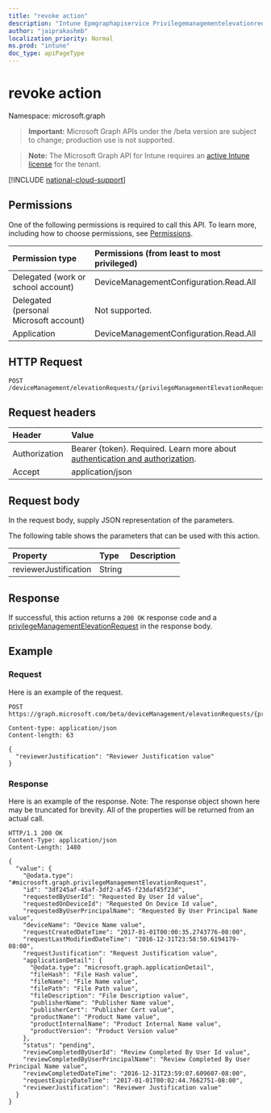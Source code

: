 ```yaml
---
title: "revoke action"
description: "Intune Epmgraphapiservice Privilegemanagementelevationrequest Revoke Api ."
author: "jaiprakashmb"
localization_priority: Normal
ms.prod: "intune"
doc_type: apiPageType
---
```


# revoke action

Namespace: microsoft.graph

> **Important:** Microsoft Graph APIs under the /beta version are subject to change; production use is not supported.

> **Note:** The Microsoft Graph API for Intune requires an [active Intune license](https://go.microsoft.com/fwlink/?linkid=839381) for the tenant.



[!INCLUDE [national-cloud-support](../../includes/all-clouds.md)]

## Permissions
One of the following permissions is required to call this API. To learn more, including how to choose permissions, see [Permissions](/graph/permissions-reference).

|Permission type|Permissions (from least to most privileged)|
|:---|:---|
|Delegated (work or school account)|DeviceManagementConfiguration.Read.All|
|Delegated (personal Microsoft account)|Not supported.|
|Application|DeviceManagementConfiguration.Read.All|

## HTTP Request
<!-- {
  "blockType": "ignored"
}
-->
``` http
POST /deviceManagement/elevationRequests/{privilegeManagementElevationRequestId}/revoke
```

## Request headers
|Header|Value|
|:---|:---|
|Authorization|Bearer {token}. Required. Learn more about [authentication and authorization](/graph/auth/auth-concepts).|
|Accept|application/json|

## Request body
In the request body, supply JSON representation of the parameters.

The following table shows the parameters that can be used with this action.

|Property|Type|Description|
|:---|:---|:---|
|reviewerJustification|String||



## Response
If successful, this action returns a `200 OK` response code and a [privilegeManagementElevationRequest](../resources/intune-epmgraphapiservice-privilegemanagementelevationrequest.md) in the response body.

## Example

### Request
Here is an example of the request.
``` http
POST https://graph.microsoft.com/beta/deviceManagement/elevationRequests/{privilegeManagementElevationRequestId}/revoke

Content-type: application/json
Content-length: 63

{
  "reviewerJustification": "Reviewer Justification value"
}
```

### Response
Here is an example of the response. Note: The response object shown here may be truncated for brevity. All of the properties will be returned from an actual call.
``` http
HTTP/1.1 200 OK
Content-Type: application/json
Content-Length: 1480

{
  "value": {
    "@odata.type": "#microsoft.graph.privilegeManagementElevationRequest",
    "id": "3df245af-45af-3df2-af45-f23daf45f23d",
    "requestedByUserId": "Requested By User Id value",
    "requestedOnDeviceId": "Requested On Device Id value",
    "requestedByUserPrincipalName": "Requested By User Principal Name value",
    "deviceName": "Device Name value",
    "requestCreatedDateTime": "2017-01-01T00:00:35.2743776-08:00",
    "requestLastModifiedDateTime": "2016-12-31T23:58:50.6194179-08:00",
    "requestJustification": "Request Justification value",
    "applicationDetail": {
      "@odata.type": "microsoft.graph.applicationDetail",
      "fileHash": "File Hash value",
      "fileName": "File Name value",
      "filePath": "File Path value",
      "fileDescription": "File Description value",
      "publisherName": "Publisher Name value",
      "publisherCert": "Publisher Cert value",
      "productName": "Product Name value",
      "productInternalName": "Product Internal Name value",
      "productVersion": "Product Version value"
    },
    "status": "pending",
    "reviewCompletedByUserId": "Review Completed By User Id value",
    "reviewCompletedByUserPrincipalName": "Review Completed By User Principal Name value",
    "reviewCompletedDateTime": "2016-12-31T23:59:07.609607-08:00",
    "requestExpiryDateTime": "2017-01-01T00:02:44.7662751-08:00",
    "reviewerJustification": "Reviewer Justification value"
  }
}
```
